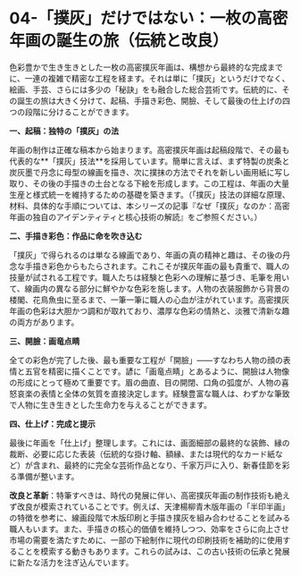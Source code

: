 # 04-「撲灰」だけではない：一枚の高密年画の誕生の旅（伝統と改良）

色彩豊かで生き生きとした一枚の高密撲灰年画は、構想から最終的な完成までに、一連の複雑で精密な工程を経ます。それは単に「撲灰」というだけでなく、絵画、手芸、さらには多少の「秘訣」をも融合した総合芸術です。伝統的に、その誕生の旅は大きく分けて、起稿、手描き彩色、開臉、そして最後の仕上げの四つの段階に分けることができます。

**一、起稿：独特の「撲灰」の法**

年画の制作は正確な稿本から始まります。高密撲灰年画は起稿段階で、その最も代表的な**「撲灰」技法**を採用しています。簡単に言えば、まず特製の炭条と炭灰墨で丹念に母型の線画を描き、次に撲抹の方法でそれを新しい画用紙に写し取り、その後の手描きの土台となる下絵を形成します。この工程は、年画の大量生産と様式統一を維持するための基礎を築きます。（「撲灰」技法の詳細な原理、材料、具体的な手順については、本シリーズの記事『なぜ「撲灰」なのか：高密年画の独自のアイデンティティと核心技術の解読』をご参照ください。）

**二、手描き彩色：作品に命を吹き込む**

「撲灰」で得られるのは単なる線画であり、年画の真の精神と趣は、その後の丹念な手描き彩色からもたらされます。これこそが撲灰年画の最も貴重で、職人の技量が試される工程です。職人たちは経験と色彩への理解に基づき、毛筆を用いて、線画内の異なる部分に鮮やかな色彩を施します。人物の衣装服飾から背景の楼閣、花鳥魚虫に至るまで、一筆一筆に職人の心血が注がれています。高密撲灰年画の色彩は大胆かつ調和が取れており、濃厚な色彩の情熱と、淡雅で清新な趣の両方があります。

**三、開臉：画竜点睛**

全ての彩色が完了した後、最も重要な工程が「開臉」——すなわち人物の顔の表情と五官を精密に描くことです。諺に「画竜点睛」とあるように、開臉は人物像の形成にとって極めて重要です。眉の曲直、目の開閉、口角の弧度が、人物の喜怒哀楽の表情と全体の気質を直接決定します。経験豊富な職人は、わずかな筆致で人物に生き生きとした生命力を与えることができます。

**四、仕上げ：完成と提示**

最後に年画を「仕上げ」整理します。これには、画面細部の最終的な装飾、縁の裁断、必要に応じた表装（伝統的な掛け軸、額縁、または現代的なカード紙など）が含まれ、最終的に完全な芸術作品となり、千家万戸に入り、新春佳節を彩る準備が整います。

**改良と革新**：特筆すべきは、時代の発展に伴い、高密撲灰年画の制作技術も絶えず改良が模索されていることです。例えば、天津楊柳青木版年画の「半印半画」の特徴を参考に、線画段階で木版印刷と手描き撲灰を組み合わせることを試みる職人もいます。また、手描きの核心的価値を維持しつつ、効率をさらに向上させ市場の需要を満たすために、一部の下絵制作に現代の印刷技術を補助的に使用することを模索する動きもあります。これらの試みは、この古い技術の伝承と発展に新たな活力を注ぎ込んでいます。
